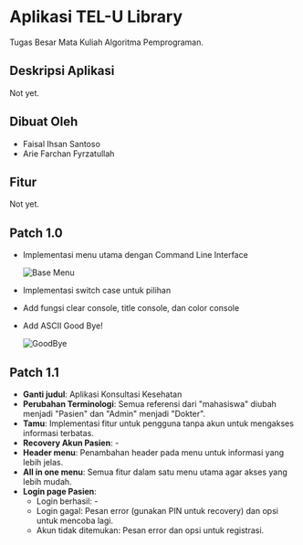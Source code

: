 # Aplikasi TEL-U Library
Tugas Besar Mata Kuliah Algoritma Pemprograman.
## Deskripsi Aplikasi

Not yet.

## Dibuat Oleh

- Faisal Ihsan Santoso
- Arie Farchan Fyrzatullah

## Fitur

Not yet.

## Patch 1.0

- Implementasi menu utama dengan Command Line Interface
  
  ![Base Menu](https://github.com/CyrusSE/AlproProject/assets/80195151/cfb58bf0-8997-4517-ade6-003eefd98c92)
- Implementasi switch case untuk pilihan
- Add fungsi clear console, title console, dan color console
- Add ASCII Good Bye!

  ![GoodBye](https://github.com/CyrusSE/AlproProject/assets/80195151/13e88081-d40a-46b0-9be6-69a2e66172f8)

## Patch 1.1

- **Ganti judul**: Aplikasi Konsultasi Kesehatan
- **Perubahan Terminologi**: Semua referensi dari "mahasiswa" diubah menjadi "Pasien" dan "Admin" menjadi "Dokter".
- **Tamu**: Implementasi fitur untuk pengguna tanpa akun untuk mengakses informasi terbatas.
- **Recovery Akun Pasien**: -
- **Header menu**: Penambahan header pada menu untuk informasi yang lebih jelas.
- **All in one menu**: Semua fitur dalam satu menu utama agar akses yang lebih mudah.
- **Login page Pasien**:
  - Login berhasil: -
  - Login gagal: Pesan error (gunakan PIN untuk recovery) dan opsi untuk mencoba lagi.
  - Akun tidak ditemukan: Pesan error dan opsi untuk registrasi.
